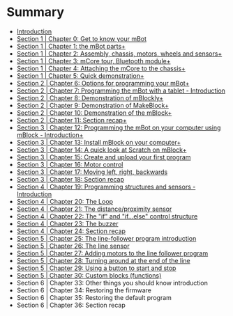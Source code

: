 # Summary

* [Introduction](README.md)
* [Section 1 \| Chapter 0: Get to know your mBot](S1.md)
* [Section 1 \| Chapter 1: the mBot parts+](S1C1.md)
* [Section 1 \| Chapter 2: Assembly, chassis, motors, wheels and sensors+](section-1-chapter-2-assembly-part-1-chassis-motors-wheels-and-sensors.md)
* [Section 1 \| Chapter 3: mCore tour, Bluetooth module+](section-1-chapter-3-mcore-tour-bluetooth-module.md)
* [Section 1 \| Chapter 4: Attaching the mCore to the chassis+](section-1-chapter-4-attaching-the-mcore-to-the-chassis.md)
* [Section 1 \| Chapter 5: Quick demonstration+](section-1-chapter-5-quick-demonstration.md)
* [Section 2 \| Chapter 6: Options for programming your mBot+](section-2-chapter-6-options-for-programming-your-mbot.md)
* [Section 2 \| Chapter 7: Programming the mBot with a tablet - Introduction](section-2-chapter-1-introduction.md)
* [Section 2 \| Chapter 8: Demonstration of mBlockly+](demonstration-of-mblockly.md)
* [Section 2 \| Chapter 9: Demonstration of MakeBlock+](section-2-chapter-2-demonstration-of-makeblock.md)
* [Section 2 \| Chapter 10: Demonstration of the mBlock+](section-2-chapter-4-demonstration-of-the-mblock.md)
* [Section 2 \| Chapter 11: Section recap+](section-2-chapter-5-recapping.md)
* [Section 3 \| Chapter 12: Programming the mBot on your computer using mBlock - Introduction+](section-3-chapter-12-programming-the-mbot-on-the-pc-using-mblock-introduction.md)
* [Section 3 \| Chapter 13: Install mBlock on your computer+](section-3-chapter-12-install-mblock-on-your-computer.md)
* [Section 3 \| Chapter 14: A quick look at Scratch on mBlock+](section-3-chapter-13-a-quick-look-at-scratch-on-mblock.md)
* [Section 3 \| Chapter 15: Create and upload your first program](section-3-chapter-14-create-and-upload-your-first-program.md)
* [Section 3 \| Chapter 16: Motor control](section-3-chapter-15-motor-control.md)
* [Section 3 \| Chapter 17: Moving left, right, backwards](section-3-chapter-17-moving-left-right-backwards.md)
* [Section 3 \| Chapter 18: Section recap](section-3-chapter-18-section-recap-and-quiz.md)
* [Section 4 \| Chapter 19: Programming structures and sensors - Introduction](section-4-chapter-19-programming-structures-and-sensors-introduction.md)
* [Section 4 \| Chapter 20: The Loop](section-4-chapter-20-the-loop.md)
* [Section 4 \| Chapter 21: The distance/proximity sensor](section-4-chapter-20-the-distanceproximity-sensor.md)
* [Section 4 \| Chapter 22: The "if" and "if...else" control structure](section-4-chapter-23-the-if-and-ifelse-control-structure.md)
* [Section 4 \| Chapter 23: The buzzer](section-4-chapter-24-the-buzzer.md)
* [Section 4 \| Chapter 24: Section recap](section-4-chapter-25-section-recap-and-quiz.md)
* [Section 5 \| Chapter 25: The line-follower program introduction](section-5-the-line-follower-program-introduction.md)
* [Section 5 \| Chapter 26: The line sensor](section-5-chapter-27-the-line-sensor.md)
* [Section 5 \| Chapter 27: Adding motors to the line follower program](section-5-chapter-27-adding-motors-to-the-line-follower-program.md)
* [Section 5 \| Chapter 28: Turning around at the end of the line](section-5-chapter-29-stopping-at-the-end-of-the-line-with-the-proximity-sensor.md)
* [Section 5 \| Chapter 29: Using a button to start and stop](section-5-chapter-31-using-a-button-to-start-and-stop.md)
* [Section 5 \| Chapter 30: Custom blocks \(functions\)](section-5-chapter-32-custom-blocks-functions.md)
* Section 6 \| Chapter 33: Other things you should know introduction
* Section 6 \| Chapter 34: Restoring the firmware
* Section 6 \| Chapter 35: Restoring the default program
* Section 6 \| Chapter 36: Section recap

